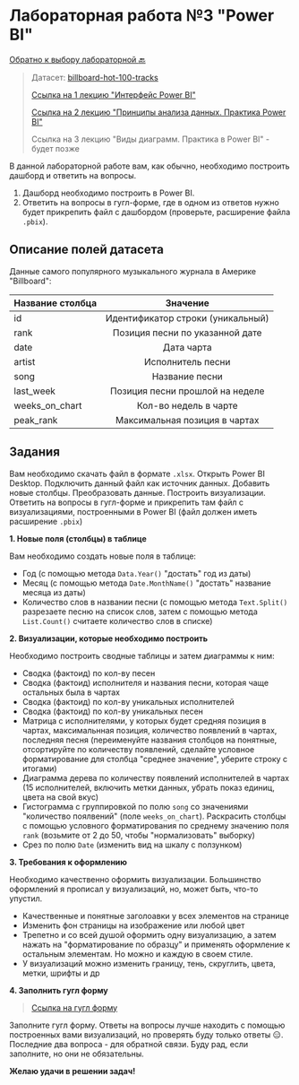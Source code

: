 # Лабораторная работа №3 "Power BI"

[Обратно к выбору лабораторной :back:](https://github.com/sadokhin/A1_Data_Visualization/blob/962705b6445b2bc117fa2d7bd38c10e4f1718aba/README.md)

> Датасет: [billboard-hot-100-tracks](https://docs.google.com/spreadsheets/d/1DafeKX1zkELUvJU2frbkUPtfnpsz9mG-8BbVG1U1f7M/edit?usp=sharing)
>
> [Ссылка на 1 лекцию "Интерфейс Power BI"](https://youtu.be/KoGEoWooYYE)
>
> [Ссылка на 2 лекцию "Принципы анализа данных. Практика Power BI"](https://youtu.be/DnKfrvjURbg)
>
> Ссылка на 3 лекцию "Виды диаграмм. Практика в Power BI" - будет позже

В данной лабораторной работе вам, как обычно, необходимо построить дашборд и ответить на вопросы.
1. Дашборд необходимо построить в Power BI.
2. Ответить на вопросы в гугл-форме, где в одном из ответов нужно будет прикрепить файл с дашбордом (проверьте, расширение файла `.pbix`).
## Описание полей датасета

Данные самого популярного музыкального журнала в Америке "Billboard":

| Название столбца | Значение |
| -----------------|:--------:|
| id | Идентификатор строки (уникальный) |
| rank |	Позиция песни по указанной дате |
| date |	Дата чарта |
| artist |	Исполнитель песни |
| song |	Название песни |
| last_week |	Позиция песни прошлой на неделе |
| weeks_on_chart |	Кол-во недель в чарте |
| peak_rank |	Максимальная позиция в чартах |

## Задания

Вам необходимо скачать файл в формате `.xlsx`. Открыть Power BI Desktop. Подключить данный файл как источник данных. Добавить новые столбцы. Преобразовать данные. Построить визуализации. Ответить на вопросы в гугл-форме и прикрепить там файл с визуализациями, построенными в Power BI (файл должен иметь расширение `.pbix`)

__1. Новые поля (столбцы) в таблице__

Вам необходимо создать новые поля в таблице:
- Год (с помощью метода `Data.Year()` "достать" год из даты)
- Месяц (с помощью метода `Date.MonthName()` "достать" название месяца из даты)
- Количество слов в названии песни (с помощью метода `Text.Split()` разрезаете песню на список слов, затем с помощью метода `List.Count()` считаете количество слов в списке)

__2. Визуализации, которые необходимо построить__

Необходимо построить сводные таблицы и затем диаграммы к ним:
- Сводка (фактоид) по кол-ву песен
- Сводка (фактоид) исполнителя и названия песни, которая чаще остальных была в чартах
- Сводка (фактоид) по кол-ву уникальных исполнителей
- Сводка (фактоид) по кол-ву уникальных песен
- Матрица с исполнителями, у которых будет средняя позиция в чартах, максимальнная позиция, количество появлений в чартах, последняя песня (переименуйте названия столбцов на понятные, отсортируйте по количеству появлений, сделайте условное форматирование для столбца "среднее значение", уберите строку с итогами)
- Диаграмма дерева по количеству появлений исполнителей в чартах (15 исполнителей, включить метки данных, убрать показ единиц, цвета на свой вкус)
- Гистограмма с группировкой по полю `song` со значениями "количество поялвений" (поле `weeks_on_chart`). Раскрасить столбцы с помощью условного форматирования по среднему значению поля `rank` (возьмите от 2 до 50, чтобы "нормализовать" выборку)
- Срез по полю `Date` (изменить вид на шкалу с ползунком)

__3. Требования к оформлению__

Необходимо качественно оформить визуализации. Большинство оформлений я прописал у визуализаций, но, может быть, что-то упустил.
- Качественные и понятные заголоавки у всех элементов на странице
- Изменить фон страницы на изображение или любой цвет
- Трепетно и со всей душой оформить одну визуализацию, а затем нажать на "форматирование по образцу" и применять оформление к остальным элементам. Но можно и каждую в своем стиле.
- У визуализаций можно изменить границу, тень, скруглить, цвета, метки, шрифты и др

__4. Заполнить гугл форму__
>[Ссылка на гугл форму](https://forms.gle/4Fe4sz1SSPzX4dP46)

Заполните гугл форму. Ответы на вопросы лучше находить с помощью построенных вами визуализаций, но проверять буду только ответы 😑. Последние два вопроса - для обратной связи. Буду рад, если заполните, но они не обязательны.

__Желаю удачи в решении задач!__
